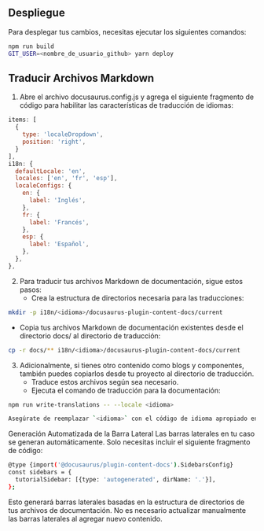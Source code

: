 ## Despliegue
Para desplegar tus cambios, necesitas ejecutar los siguientes comandos:
```bash
npm run build
GIT_USER=<nombre_de_usuario_github> yarn deploy
```
## Traducir Archivos Markdown
1. Abre el archivo docusaurus.config.js y agrega el siguiente fragmento de código para habilitar las características de traducción de idiomas:
```js
items: [
  {
    type: 'localeDropdown',
    position: 'right',
  }
],
i18n: {
  defaultLocale: 'en',
  locales: ['en', 'fr', 'esp'],
  localeConfigs: {
    en: {
      label: 'Inglés',
    },
    fr: {
      label: 'Francés',
    },
    esp: {
      label: 'Español',
    },
  },
},
```
2. Para traducir tus archivos Markdown de documentación, sigue estos pasos:
   + Crea la estructura de directorios necesaria para las traducciones:
```bash
mkdir -p i18n/<idioma>/docusaurus-plugin-content-docs/current
```
   + Copia tus archivos Markdown de documentación existentes desde el directorio docs/ al directorio de traducción:
```bash
cp -r docs/** i18n/<idioma>/docusaurus-plugin-content-docs/current
```
3. Adicionalmente, si tienes otro contenido como blogs y componentes, también puedes copiarlos desde tu proyecto al directorio de traducción.
   + Traduce estos archivos según sea necesario.
   + Ejecuta el comando de traducción para la documentación:
```bash
npm run write-translations -- --locale <idioma>
```
```bash
Asegúrate de reemplazar `<idioma>` con el código de idioma apropiado en las rutas y comandos.
```
Generación Automatizada de la Barra Lateral
Las barras laterales en tu caso se generan automáticamente. Solo necesitas incluir el siguiente fragmento de código:
```bash
@type {import('@docusaurus/plugin-content-docs').SidebarsConfig}
const sidebars = {
  tutorialSidebar: [{type: 'autogenerated', dirName: '.'}],
};
```
Esto generará barras laterales basadas en la estructura de directorios de tus archivos de documentación. No es necesario actualizar manualmente las barras laterales al agregar nuevo contenido.